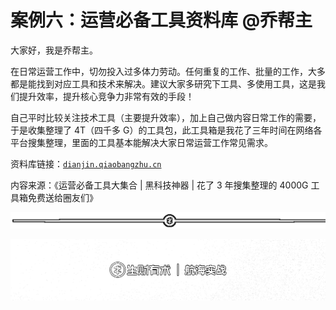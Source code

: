 # 案例六：运营必备工具资料库 @乔帮主

大家好，我是乔帮主。

在日常运营工作中，切勿投入过多体力劳动。任何重复的工作、批量的工作，大多都是能找到对应工具和技术来解决。建议大家多研究下工具、多使用工具，这是我们提升效率，提升核心竞争力非常有效的手段！

自己平时比较关注技术工具（主要提升效率），加上自己做内容日常工作的需要，于是收集整理了 4T（四千多 G）的工具包，此工具箱是我花了三年时间在网络各平台搜集整理，里面的工具基本能解决大家日常运营工作常见需求。

资料库链接：[`dianjin.qiaobangzhu.cn`](http://dianjin.qiaobangzhu.cn/)

内容来源：《运营必备工具大集合 | 黑科技神器 | 花了 3 年搜集整理的 4000G 工具箱免费送给圈友们》

![](img/48cd64468259b66cdf739684899464c9.png)

![](img/d7a1062e5dab9e606bd2aa0b519f51d9.png)